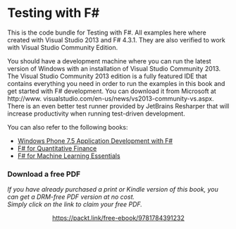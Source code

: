 


# Testing with F#

This is the code bundle for Testing with F#. All examples here where created with Visual Studio 2013 and F# 4.3.1.
They are also verified to work with Visual Studio Community Edition.

You should have a development machine where you can run the latest version of Windows with an installation of Visual Studio Community 2013.
The Visual Studio Community 2013 edition is a fully featured IDE that contains
everything you need in order to run the examples in this book and get started
with F# development. You can download it from Microsoft at http://www.
visualstudio.com/en-us/news/vs2013-community-vs.aspx.
There is an even better test runner provided by JetBrains Resharper that will increase productivity when running test-driven development.

You can also refer to the following books:
* [Windows Phone 7.5 Application Development with F#](https://www.packtpub.com/application-development/windows-phone-75-application-development-f?utm_source=github&utm_medium=related&utm_campaign=9781849687843)
* [F# for Quantitative Finance](https://www.packtpub.com/big-data-and-business-intelligence/f-quantitative-finance?utm_source=github&utm_medium=related&utm_campaign=9781782164623)
* [F# for Machine Learning Essentials](https://www.packtpub.com/big-data-and-business-intelligence/f-machine-learning?utm_source=github&utm_medium=related&utm_campaign=9781783989348)
### Download a free PDF

 <i>If you have already purchased a print or Kindle version of this book, you can get a DRM-free PDF version at no cost.<br>Simply click on the link to claim your free PDF.</i>
<p align="center"> <a href="https://packt.link/free-ebook/9781784391232">https://packt.link/free-ebook/9781784391232 </a> </p>